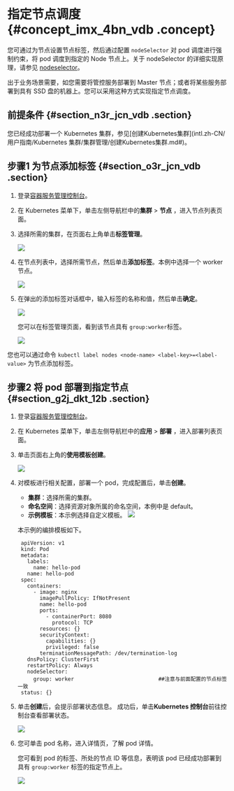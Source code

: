 # 指定节点调度 {#concept_imx_4bn_vdb .concept}

您可通过为节点设置节点标签，然后通过配置 `nodeSelector` 对 pod 调度进行强制约束，将 pod 调度到指定的 Node 节点上。关于 nodeSelector 的详细实现原理，请参见 [nodeselector](https://kubernetes.io/docs/concepts/configuration/assign-pod-node/#nodeselector)。

出于业务场景需要，如您需要将管控服务部署到 Master 节点；或者将某些服务部署到具有 SSD 盘的机器上。您可以采用这种方式实现指定节点调度。

## 前提条件 {#section_n3r_jcn_vdb .section}

您已经成功部署一个 Kubernetes 集群，参见[创建Kubernetes集群](intl.zh-CN/用户指南/Kubernetes 集群/集群管理/创建Kubernetes集群.md#)。

## 步骤1 为节点添加标签 {#section_o3r_jcn_vdb .section}

1.  登录[容器服务管理控制台](https://cs.console.aliyun.com)。
2.  在 Kubernetes 菜单下，单击左侧导航栏中的**集群** \> **节点** ，进入节点列表页面。
3.  选择所需的集群，在页面右上角单击**标签管理**。

    ![](http://static-aliyun-doc.oss-cn-hangzhou.aliyuncs.com/assets/img/16663/153563177410927_zh-CN.png)

4.  在节点列表中，选择所需节点，然后单击**添加标签**。本例中选择一个 worker 节点。

    ![](http://static-aliyun-doc.oss-cn-hangzhou.aliyuncs.com/assets/img/16663/153563177410928_zh-CN.png)

5.  在弹出的添加标签对话框中，输入标签的名称和值，然后单击**确定**。

    ![](http://static-aliyun-doc.oss-cn-hangzhou.aliyuncs.com/assets/img/16663/153563177410929_zh-CN.png)

    您可以在标签管理页面，看到该节点具有 `group:worker`标签。

    ![](http://static-aliyun-doc.oss-cn-hangzhou.aliyuncs.com/assets/img/16663/153563177410930_zh-CN.png)


您也可以通过命令 `kubectl label nodes <node-name> <label-key>=<label-value>` 为节点添加标签。

## 步骤2 将 pod 部署到指定节点 {#section_g2j_dkt_12b .section}

1.  登录[容器服务管理控制台](https://cs.console.aliyun.com)。
2.  在 Kubernetes 菜单下，单击左侧导航栏中的**应用** \> **部署** ，进入部署列表页面。
3.  单击页面右上角的**使用模板创建**。

    ![](http://static-aliyun-doc.oss-cn-hangzhou.aliyuncs.com/assets/img/16663/153563177410931_zh-CN.png)

4.  对模板进行相关配置，部署一个 pod，完成配置后，单击**创建**。

    -   **集群**：选择所需的集群。
    -   **命名空间**：选择资源对象所属的命名空间，本例中是 default。
    -   **示例模板**：本示例选择自定义模板。
    ![](http://static-aliyun-doc.oss-cn-hangzhou.aliyuncs.com/assets/img/16663/153563177410932_zh-CN.png)

    本示例的编排模板如下。

    ```
     apiVersion: v1
     kind: Pod
     metadata:
       labels:
         name: hello-pod
       name: hello-pod
     spec:
       containers:
         - image: nginx
           imagePullPolicy: IfNotPresent
           name: hello-pod
           ports:
             - containerPort: 8080
               protocol: TCP
           resources: {}
           securityContext:
             capabilities: {}
             privileged: false
           terminationMessagePath: /dev/termination-log
       dnsPolicy: ClusterFirst
       restartPolicy: Always
       nodeSelector:                    
         group: worker                           ##注意与前面配置的节点标签一致
     status: {}
    ```

5.  单击**创建**后，会提示部署状态信息。 成功后，单击**Kubernetes 控制台**前往控制台查看部署状态。

    ![](http://static-aliyun-doc.oss-cn-hangzhou.aliyuncs.com/assets/img/16663/153563177410933_zh-CN.png)

6.  您可单击 pod 名称，进入详情页，了解 pod 详情。

    您可看到 pod 的标签、所处的节点 ID 等信息，表明该 pod 已经成功部署到具有 `group:worker` 标签的指定节点上。

    ![](http://static-aliyun-doc.oss-cn-hangzhou.aliyuncs.com/assets/img/16663/153563177410934_zh-CN.png)


